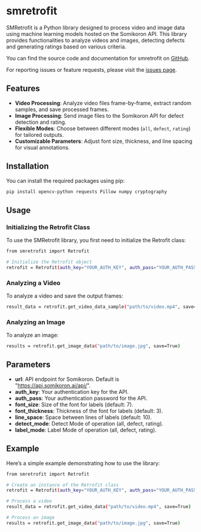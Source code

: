 # smretrofit

SMRetrofit is a Python library designed to process video and image data using machine learning models hosted on the Somikoron API. This library provides functionalities to analyze videos and images, detecting defects and generating ratings based on various criteria.

You can find the source code and documentation for smretrofit on [GitHub](https://github.com/somikoronAI-Source/smretrofit.git).

For reporting issues or feature requests, please visit the [issues page](https://github.com/somikoronAI-Source/smretrofit/issues/1).

## Features

- **Video Processing**: Analyze video files frame-by-frame, extract random samples, and save processed frames.
- **Image Processing**: Send image files to the Somikoron API for defect detection and rating.
- **Flexible Modes**: Choose between different modes (`all`, `defect`, `rating`) for tailored outputs.
- **Customizable Parameters**: Adjust font size, thickness, and line spacing for visual annotations.

## Installation

You can install the required packages using pip:
```bash
pip install opencv-python requests Pillow numpy cryptography
```
## Usage

### Initializing the Retrofit Class

To use the SMRetrofit library, you first need to initialize the Retrofit class:
```bash
from smretrofit import Retrofit

# Initialize the Retrofit object
retrofit = Retrofit(auth_key="YOUR_AUTH_KEY", auth_pass="YOUR_AUTH_PASS")
```
### Analyzing a Video

To analyze a video and save the output frames:
```bash
result_data = retrofit.get_video_data_sample("path/to/video.mp4", save=True)
```
### Analyzing an Image

To analyze an image:
```bash
results = retrofit.get_image_data("path/to/image.jpg", save=True)
```
## Parameters

- **url**: API endpoint for Somikoron. Default is "https://api.somikoron.ai/api/".
- **auth_key**: Your authentication key for the API.
- **auth_pass**: Your authentication password for the API.
- **font_size**: Size of the font for labels (default: 7).
- **font_thickness**: Thickness of the font for labels (default: 3).
- **line_space**: Space between lines of labels (default: 10).
- **detect_mode**: Detect Mode of operation (all, defect, rating).
- **label_mode**: Label Mode of operation (all, defect, rating).

## Example

Here’s a simple example demonstrating how to use the library:
```bash
from smretrofit import Retrofit

# Create an instance of the Retrofit class
retrofit = Retrofit(auth_key="YOUR_AUTH_KEY", auth_pass="YOUR_AUTH_PASS")

# Process a video
result_data = retrofit.get_video_data("path/to/video.mp4", save=True)

# Process an image
results = retrofit.get_image_data("path/to/image.jpg", save=True)
```